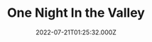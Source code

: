 ---
collection_archive: false
collection_awards: []
collection_category:
  - Color
  - Conceptual
  - Environments
collection_content: ''
collection_cover: 'https://d1sf55qlb7p6hz.cloudfront.net/2022-08_horizontal-covers-12.jpg'
collection_cover_mobile: 'https://d1sf55qlb7p6hz.cloudfront.net/2022-08_vertical-covers-10.jpg'
collection_description: >-
  A collection of images from a scouting exercise for a collaborative project
  with Shane Griffin.
collection_description_alignment: center
collection_exhibition: []
collection_filter: Personal
collection_hidden: false
collection_meta: ''
collection_meta_2: ''
collection_press: []
collection_preview:
  - 'https://d1sf55qlb7p6hz.cloudfront.net/4x3-valley-2.jpg'
  - 'https://d1sf55qlb7p6hz.cloudfront.net/4x3-valley-1.jpg'
  - 'https://d1sf55qlb7p6hz.cloudfront.net/4x3-valley-3.jpg'
  - 'https://d1sf55qlb7p6hz.cloudfront.net/4x3-valley-4.jpg'
cover_image: ''
date: 2022-07-21T01:25:32.000Z
hide_footer: true
layout: blocks
navigation_theme: white
px_extra: true
row_alignment: between
slug: valley
theme_color: '#F3CCCC'
theme_color_all_works: ''
title: One Night In the Valley
seo:
  meta_description: ''
  meta_title: ''
collection_blocks:
  - _bookshop_name: collections/media-row-start
    row_alignment: between
  - _bookshop_name: collections/media-element
    align_y: ''
    block: media-element
    caption: ''
    color: '#C2A282'
    image: 'https://d1sf55qlb7p6hz.cloudfront.net/rieser-valley-1.jpg'
    margin_left: '25'
    margin_right: ''
    margin_y: '100'
    width: '60'
  - _bookshop_name: collections/media-row
    row_alignment: between
  - _bookshop_name: collections/media-element
    align_y: ''
    block: media-element
    caption: ''
    color: '#DFEBEF'
    image: 'https://d1sf55qlb7p6hz.cloudfront.net/rieser-valley-2.jpg'
    margin_left: '15'
    margin_right: ''
    margin_y: '500'
    width: '33'
  - _bookshop_name: collections/media-element
    align_y: start
    caption: ''
    color: '#CDB882'
    image: 'https://d1sf55qlb7p6hz.cloudfront.net/rieser-valley-3.jpg'
    margin_left: '0'
    margin_right: '0'
    margin_y: '100'
    width: '33'
  - _bookshop_name: collections/media-row
    row_alignment: between
  - _bookshop_name: collections/media-element
    align_y: ''
    block: media-element
    caption: ''
    color: '#D8A6C7'
    image: 'https://d1sf55qlb7p6hz.cloudfront.net/rieser-valley-4.jpg'
    margin_left: '5'
    margin_right: ''
    margin_y: '100'
    width: '20'
  - _bookshop_name: collections/media-element
    align_y: ''
    block: media-element
    caption: ''
    color: '#EEDDDD'
    image: 'https://d1sf55qlb7p6hz.cloudfront.net/rieser-valley-5.jpg'
    margin_left: '0'
    margin_right: '30'
    margin_y: '300'
    width: '40'
  - _bookshop_name: collections/media-row
    row_alignment: between
  - _bookshop_name: collections/media-element
    align_y: ''
    block: media-element
    caption: ''
    color: '#CFC78C'
    image: 'https://d1sf55qlb7p6hz.cloudfront.net/rieser-valley-7.jpg'
    margin_left: '60'
    margin_right: '0'
    margin_y: '100'
    width: '33'
  - _bookshop_name: collections/media-row
    row_alignment: between
  - _bookshop_name: collections/media-element
    align_y: ''
    block: media-element
    caption: ''
    color: '#F1B88C'
    image: 'https://d1sf55qlb7p6hz.cloudfront.net/rieser-valley-6.jpg'
    margin_left: '15'
    margin_right: ''
    margin_y: '100'
    width: '70'
  - _bookshop_name: collections/media-row-end
---